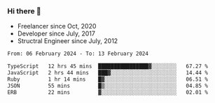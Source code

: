 ### Hi there 👋

- Freelancer since Oct, 2020
- Developer since July, 2017
- Structral Engineer since July, 2012

<!--START_SECTION:waka-->

```txt
From: 06 February 2024 - To: 13 February 2024

TypeScript   12 hrs 45 mins  ████████████████▓░░░░░░░░   67.27 %
JavaScript   2 hrs 44 mins   ███▓░░░░░░░░░░░░░░░░░░░░░   14.44 %
Ruby         1 hr 14 mins    █▓░░░░░░░░░░░░░░░░░░░░░░░   06.51 %
JSON         55 mins         █▒░░░░░░░░░░░░░░░░░░░░░░░   04.85 %
ERB          22 mins         ▓░░░░░░░░░░░░░░░░░░░░░░░░   02.01 %
```

<!--END_SECTION:waka-->
